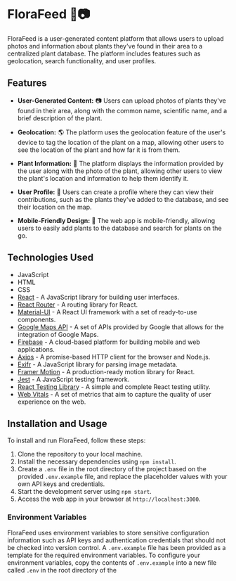 # FloraFeed 🌿📷

FloraFeed is a user-generated content platform that allows users to upload photos and information about plants they've found in their area to a centralized plant database. The platform includes features such as geolocation, search functionality, and user profiles.

## Features

- **User-Generated Content:** 📷 Users can upload photos of plants they've found in their area, along with the common name, scientific name, and a brief description of the plant.

- **Geolocation:** 🌎 The platform uses the geolocation feature of the user's device to tag the location of the plant on a map, allowing other users to see the location of the plant and how far it is from them.

- **Plant Information:** 🌿 The platform displays the information provided by the user along with the photo of the plant, allowing other users to view the plant's location and information to help them identify it.

- **User Profile:** 👤 Users can create a profile where they can view their contributions, such as the plants they've added to the database, and see their location on the map.

- **Mobile-Friendly Design:** 📱 The web app is mobile-friendly, allowing users to easily add plants to the database and search for plants on the go.

## Technologies Used

- JavaScript
- HTML
- CSS
- [React](https://reactjs.org/) - A JavaScript library for building user interfaces.
- [React Router](https://reactrouter.com/) - A routing library for React.
- [Material-UI](https://mui.com/) - A React UI framework with a set of ready-to-use components.
- [Google Maps API](https://developers.google.com/maps) - A set of APIs provided by Google that allows for the integration of Google Maps.
- [Firebase](https://firebase.google.com/) - A cloud-based platform for building mobile and web applications.
- [Axios](https://axios-http.com/) - A promise-based HTTP client for the browser and Node.js.
- [Exifr](https://github.com/MikeKovarik/exifr) - A JavaScript library for parsing image metadata.
- [Framer Motion](https://www.framer.com/motion/) - A production-ready motion library for React.
- [Jest](https://jestjs.io/) - A JavaScript testing framework.
- [React Testing Library](https://testing-library.com/docs/react-testing-library/intro/) - A simple and complete React testing utility.
- [Web Vitals](https://web.dev/vitals/) - A set of metrics that aim to capture the quality of user experience on the web.

## Installation and Usage

To install and run FloraFeed, follow these steps:

1. Clone the repository to your local machine.
2. Install the necessary dependencies using `npm install`.
3. Create a `.env` file in the root directory of the project based on the provided `.env.example` file, and replace the placeholder values with your own API keys and credentials.
4. Start the development server using `npm start`.
5. Access the web app in your browser at `http://localhost:3000`.

### Environment Variables

FloraFeed uses environment variables to store sensitive configuration information such as API keys and authentication credentials that should not be checked into version control. A `.env.example` file has been provided as a template for the required environment variables. To configure your environment variables, copy the contents of `.env.example` into a new file called `.env` in the root directory of the
